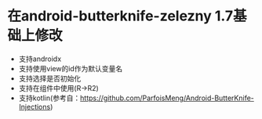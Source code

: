 # 在android-butterknife-zelezny 1.7基础上修改<br>
* 支持androidx
* 支持使用view的id作为默认变量名
* 支持选择是否初始化
* 支持在组件中使用(R->R2)
* 支持kotlin(参考自：https://github.com/ParfoisMeng/Android-ButterKnife-Injections)